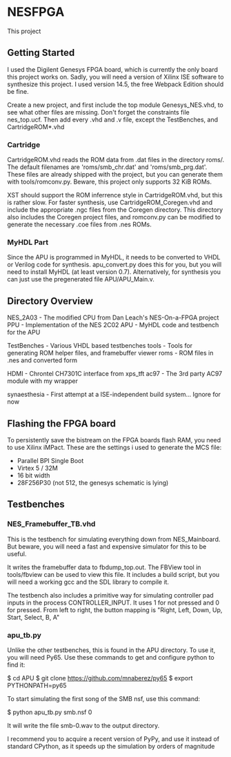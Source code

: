 NESFPGA
=======

This project 

Getting Started
---------------

I used the Digilent Genesys FPGA board, which is currently the only board this
project works on.
Sadly, you will need a version of Xilinx ISE software to synthesize this project.
I used version 14.5, the free Webpack Edition should be fine.

Create a new project, and first include the top module Genesys_NES.vhd,
to see what other files are missing. Don't forget the constraints file nes_top.ucf.
Then add every .vhd and .v file, except the TestBenches, and CartridgeROM*.vhd

### Cartridge

CartridgeROM.vhd reads the ROM data from .dat files in the directory roms/.
The default filenames are 'roms/smb_chr.dat' and 'roms/smb_prg.dat'.
These files are already shipped with the project, but you can generate them
with tools/romconv.py. Beware, this project only supports 32 KiB ROMs.

XST should support the ROM inferrence style in CartridgeROM.vhd, but this is rather slow.
For faster synthesis, use CartridgeROM_Coregen.vhd and include
the appropriate .ngc files from the Coregen directory.
This directory also includes the Coregen project files, and romconv.py can be
modified to generate the necessary .coe files from .nes ROMs.


### MyHDL Part

Since the APU is programmed in MyHDL, it needs to be converted to VHDL or Verilog
code for synthesis. apu_convert.py does this for you, but you will need to install
MyHDL (at least version 0.7).
Alternatively, for synthesis you can just use the pregenerated file APU/APU_Main.v.


Directory Overview
------------------


NES_2A03        - The modified CPU from Dan Leach's NES-On-a-FPGA project
PPU             - Implementation of the NES 2C02
APU   	        - MyHDL code and testbench for the APU

TestBenches     - Various VHDL based testbenches
tools           - Tools for generating ROM helper files, and framebuffer viewer
roms            - ROM files in .nes and converted form

HDMI            - Chrontel CH7301C interface from xps_tft
ac97            - The 3rd party AC97 module with my wrapper

synaesthesia    - First attempt at a ISE-independent build system... Ignore for now


Flashing the FPGA board
-----------------------

To persistently save the bistream on the FPGA boards flash RAM, you
need to use Xilinx iMPact. These are the settings i used to generate
the MCS file:

- Parallel BPI Single Boot
- Virtex 5 / 32M
- 16 bit width
- 28F256P30 (not 512, the genesys schematic is lying)


Testbenches
-----------

### NES_Framebuffer_TB.vhd

This is the testbench for simulating everything down from NES_Mainboard.
But beware, you will need a fast and expensive simulator for this to be useful. 

It writes the framebuffer data to fbdump_top.out.
The FBView tool in tools/fbview can be used to view this file.
It includes a build script, but you will need a working gcc and the SDL
library to compile it.

The testbench also includes a primitive way for simulating controller pad inputs
in the process CONTROLLER_INPUT. It uses 1 for not pressed and 0 for pressed.
From left to right, the button mapping is "Right, Left, Down, Up, Start, Select, B, A"

### apu_tb.py

Unlike the other testbenches, this is found in the APU directory.
To use it, you will need Py65. Use these commands to get
and configure python to find it:

  $ cd APU
  $ git clone https://github.com/mnaberez/py65
  $ export PYTHONPATH=py65

To start simulating the first song of the SMB nsf, use this command:

  $ python apu_tb.py smb.nsf 0

It will write the file smb-0.wav to the output directory.

I recommend you to acquire a recent version of PyPy, and use it instead
of standard CPython, as it speeds up the simulation by orders of magnitude
